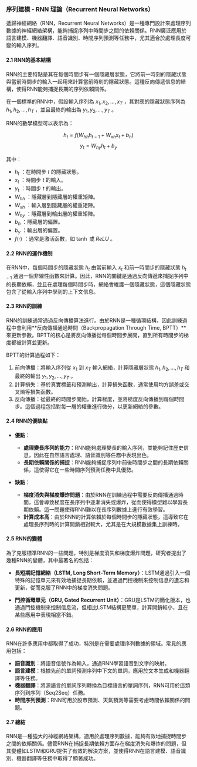 ### 序列建模 - RNN 理論（Recurrent Neural Networks）

遞歸神經網絡（RNN，Recurrent Neural Networks）是一種專門設計來處理序列數據的神經網絡架構，能夠捕捉序列中時間步之間的依賴關係。RNN廣泛應用於語言建模、機器翻譯、語音識別、時間序列預測等任務中，尤其適合於處理長度可變的輸入序列。

#### 2.1 RNN的基本結構

RNN的主要特點是其在每個時間步有一個隱藏層狀態，它將前一時刻的隱藏狀態與當前時間步的輸入一起用來計算當前時刻的隱藏狀態。這種反向傳遞信息的結構，使得RNN能夠捕捉長期的序列依賴關係。

在一個標準的RNN中，假設輸入序列為  $`x_1, x_2, ..., x_T`$ ，其對應的隱藏狀態序列為  $`h_1, h_2, ..., h_T`$ ，並且最終的輸出為  $`y_1, y_2, ..., y_T`$ 。

RNN的數學模型可以表示為：

$$h_t = f(W_{hh} h_{t-1} + W_{xh} x_t + b_h)$$
$$y_t = W_{hy} h_t + b_y$$

其中：

-  $`h_t`$ ：在時間步  $`t`$  的隱藏狀態。
-  $`x_t`$ ：時間步  $`t`$  的輸入。
-  $`y_t`$ ：時間步  $`t`$  的輸出。
-  $`W_{hh}`$ ：隱藏層到隱藏層的權重矩陣。
-  $`W_{xh}`$ ：輸入層到隱藏層的權重矩陣。
-  $`W_{hy}`$ ：隱藏層到輸出層的權重矩陣。
-  $`b_h`$ ：隱藏層的偏置。
-  $`b_y`$ ：輸出層的偏置。
-  $`f(\cdot)`$ ：通常是激活函數，如  $`\tanh`$  或  $`ReLU`$ 。

#### 2.2 RNN的運作機制

在RNN中，每個時間步的隱藏狀態  $`h_t`$  由當前輸入  $`x_t`$  和前一時間步的隱藏狀態  $`h_{t-1}`$  通過一個非線性函數來計算。因此，RNN的關鍵是通過反向傳遞來捕捉序列中的長期依賴，並且在處理每個時間步時，網絡會維護一個隱藏狀態，這個隱藏狀態包含了從輸入序列中學到的上下文信息。

#### 2.3 RNN的訓練

RNN的訓練通常通過反向傳播算法進行。由於RNN是一種循環結構，因此訓練過程中會利用**反向傳播通過時間（Backpropagation Through Time, BPTT）**來更新參數。BPTT的核心是將反向傳播從每個時間步展開，直到所有時間步的梯度都被計算並更新。

BPTT的計算過程如下：

1. 前向傳播：將輸入序列從  $`x_1`$  到  $`x_T`$  輸入網絡，計算隱藏層狀態  $`h_1, h_2, ..., h_T`$  和最終的輸出  $`y_1, y_2, ..., y_T`$ 。
2. 計算損失：基於真實標籤和預測輸出，計算損失函數，通常使用均方誤差或交叉熵等損失函數。
3. 反向傳播：從最終的時間步開始，計算梯度，並將梯度反向傳播到每個時間步。這個過程包括對每一層的權重進行微分，以更新網絡的參數。

#### 2.4 RNN的優缺點

- **優點**：
  - **處理變長序列的能力**：RNN能夠處理變長的輸入序列，並能夠記住歷史信息，因此在自然語言處理、語音識別等任務中表現出色。
  - **長期依賴關係的捕捉**：RNN能夠捕捉序列中前後時間步之間的長期依賴關係，這使得它在一些時間序列預測任務中具優勢。

- **缺點**：
  - **梯度消失與梯度爆炸問題**：由於RNN在訓練過程中需要反向傳播通過時間，這會導致梯度在長序列中逐漸消失或爆炸，從而使得模型難以學習長期依賴。這一問題使得RNN難以在長序列數據上進行有效學習。
  - **計算成本高**：由於RNN的計算依賴於每個時間步的隱藏狀態，這導致它在處理長序列時的計算開銷相對較大，尤其是在大規模數據集上訓練時。

#### 2.5 RNN的變體

為了克服標準RNN的一些問題，特別是梯度消失和梯度爆炸問題，研究者提出了幾種RNN的變體，其中最著名的包括：

- **長短期記憶網絡（LSTM, Long Short-Term Memory）**：LSTM通過引入一個特殊的記憶單元來有效地捕捉長期依賴，並通過門控機制來控制信息的遺忘和更新，從而克服了RNN中的梯度消失問題。
  
- **門控循環單元（GRU, Gated Recurrent Unit）**：GRU是LSTM的簡化版本，也通過門控機制來控制信息流，但相比LSTM結構更簡單，計算開銷較小，且在某些應用中表現相當不錯。

#### 2.6 RNN的應用

RNN在許多應用中都取得了成功，特別是在需要處理序列數據的領域。常見的應用包括：

- **語音識別**：將語音信號作為輸入，通過RNN學習語音到文字的映射。
- **語言建模**：根據先前的單詞預測序列中下文的單詞，應用於文本生成和機器翻譯等任務。
- **機器翻譯**：將源語言的單詞序列轉換為目標語言的單詞序列，RNN可用於這類序列到序列（Seq2Seq）任務。
- **時間序列預測**：RNN可用於股市預測、天氣預測等需要考慮時間依賴關係的問題。

#### 2.7 總結

RNN是一種強大的神經網絡架構，適用於處理序列數據，能夠有效地捕捉時間步之間的依賴關係。儘管RNN在捕捉長期依賴方面存在梯度消失和爆炸的問題，但其變體如LSTM和GRU提供了有效的解決方案，並使得RNN在語言建模、語音識別、機器翻譯等任務中取得了顯著成功。